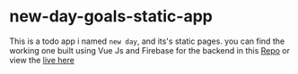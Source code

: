 # new-day-goals-static-app


This is a todo app i named ```new day```, and its's static pages. you can find the working one
built using Vue Js and Firebase for the backend in this <a href="https://github.com/r-e-d-ant/new-day-goals">Repo</a> or view the <a href="#">live here</a>